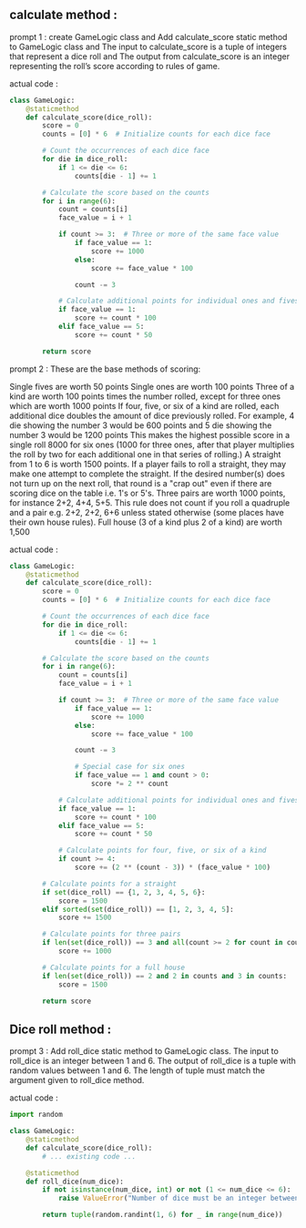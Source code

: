 ## calculate method :
prompt 1 : create GameLogic class and Add calculate_score static method to GameLogic class and
The input to calculate_score is a tuple of integers that represent a dice roll and
The output from calculate_score is an integer representing the roll’s score according to rules of game.

actual code : 
```python code 
class GameLogic:
    @staticmethod
    def calculate_score(dice_roll):
        score = 0
        counts = [0] * 6  # Initialize counts for each dice face

        # Count the occurrences of each dice face
        for die in dice_roll:
            if 1 <= die <= 6:
                counts[die - 1] += 1

        # Calculate the score based on the counts
        for i in range(6):
            count = counts[i]
            face_value = i + 1

            if count >= 3:  # Three or more of the same face value
                if face_value == 1:
                    score += 1000
                else:
                    score += face_value * 100

                count -= 3

            # Calculate additional points for individual ones and fives
            if face_value == 1:
                score += count * 100
            elif face_value == 5:
                score += count * 50

        return score

```

prompt 2 : These are the base methods of scoring:

Single fives are worth 50 points
Single ones are worth 100 points
Three of a kind are worth 100 points times the number rolled, except for three ones which are worth 1000 points
If four, five, or six of a kind are rolled, each additional dice doubles the amount of dice previously rolled. For example, 4 die showing the number 3 would be 600 points and 5 die showing the number 3 would be 1200 points
This makes the highest possible score in a single roll 8000 for six ones (1000 for three ones, after that player multiplies the roll by two for each additional one in that series of rolling.)
A straight from 1 to 6 is worth 1500 points. If a player fails to roll a straight, they may make one attempt to complete the straight. If the desired number(s) does not turn up on the next roll, that round is a "crap out" even if there are scoring dice on the table i.e. 1's or 5's.
Three pairs are worth 1000 points, for instance 2+2, 4+4, 5+5. This rule does not count if you roll a quadruple and a pair e.g. 2+2, 2+2, 6+6 unless stated otherwise (some places have their own house rules).
Full house (3 of a kind plus 2 of a kind) are worth 1,500

actual code : 
```python code 
class GameLogic:
    @staticmethod
    def calculate_score(dice_roll):
        score = 0
        counts = [0] * 6  # Initialize counts for each dice face

        # Count the occurrences of each dice face
        for die in dice_roll:
            if 1 <= die <= 6:
                counts[die - 1] += 1

        # Calculate the score based on the counts
        for i in range(6):
            count = counts[i]
            face_value = i + 1

            if count >= 3:  # Three or more of the same face value
                if face_value == 1:
                    score += 1000
                else:
                    score += face_value * 100

                count -= 3

                # Special case for six ones
                if face_value == 1 and count > 0:
                    score *= 2 ** count

            # Calculate additional points for individual ones and fives
            if face_value == 1:
                score += count * 100
            elif face_value == 5:
                score += count * 50

            # Calculate points for four, five, or six of a kind
            if count >= 4:
                score += (2 ** (count - 3)) * (face_value * 100)

        # Calculate points for a straight
        if set(dice_roll) == {1, 2, 3, 4, 5, 6}:
            score = 1500
        elif sorted(set(dice_roll)) == [1, 2, 3, 4, 5]:
            score += 1500

        # Calculate points for three pairs
        if len(set(dice_roll)) == 3 and all(count >= 2 for count in counts):
            score += 1000

        # Calculate points for a full house
        if len(set(dice_roll)) == 2 and 2 in counts and 3 in counts:
            score = 1500

        return score
```

## Dice roll method :
prompt 3 : Add roll_dice static method to GameLogic class.
The input to roll_dice is an integer between 1 and 6.
The output of roll_dice is a tuple with random values between 1 and 6.
The length of tuple must match the argument given to roll_dice method.

actual code : 
```python code 
import random

class GameLogic:
    @staticmethod
    def calculate_score(dice_roll):
        # ... existing code ...

    @staticmethod
    def roll_dice(num_dice):
        if not isinstance(num_dice, int) or not (1 <= num_dice <= 6):
            raise ValueError("Number of dice must be an integer between 1 and 6.")

        return tuple(random.randint(1, 6) for _ in range(num_dice))
```
